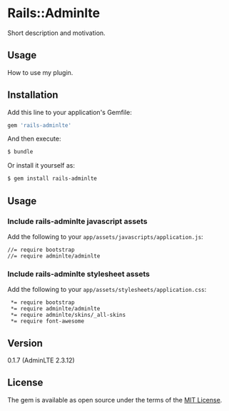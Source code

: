 # Rails::Adminlte
Short description and motivation.

## Usage
How to use my plugin.

## Installation
Add this line to your application's Gemfile:

```ruby
gem 'rails-adminlte'
```

And then execute:
```bash
$ bundle
```

Or install it yourself as:
```bash
$ gem install rails-adminlte
```

## Usage

### Include rails-adminlte javascript assets

Add the following to your `app/assets/javascripts/application.js`:

    //= require bootstrap
    //= require adminlte/adminlte
  
### Include rails-adminlte stylesheet assets

Add the following to your `app/assets/stylesheets/application.css`:

     *= require bootstrap
     *= require adminlte/adminlte
     *= require adminlte/skins/_all-skins
     *= require font-awesome  
     
## Version

0.1.7 (AdminLTE 2.3.12)
## License
The gem is available as open source under the terms of the [MIT License](http://opensource.org/licenses/MIT).




